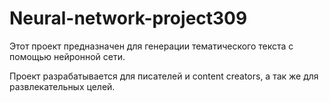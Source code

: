 # Neural-network-project309

Этот проект предназначен для генерации тематического текста с помощью нейронной сети.

Проект разрабатывается для писателей и content creators, а так же для развлекательных целей.
